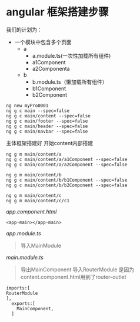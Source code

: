 # angular 框架搭建步骤
我们的计划为：

 - 一个模块中包含多个页面 
	 - a 
		 - a.module.ts(一次性加载所有组件)
		 - a1Component
		 - a2Componenta
	 - b
		 - b.module.ts（懒加载所有组件）
		 - b1Component
		 - b2Component

```
ng new myPro0001
ng g c main --spec=false
ng g c main/content --spec=false
ng g c main/footer --spec=false
ng g c main/header --spec=false
ng g c main/navbar --spec=false
```
主体框架搭建好 开始content内部搭建

```
ng g m main/content/a
ng g c main/content/a/a1Component --spec=false
ng g c main/content/a/a2Component --spec=false

ng g m main/content/b
ng g c main/content/b/b1Component --spec=false
ng g c main/content/b/b2Component --spec=false

ng g m main/content/c
ng g m main/content/c/c1

```


*app.component.html*
```
<app-main></app-main>
```
*app.module.ts*

> 导入MainModule

*main.module.ts*
> 导出MainComponent 
> 导入RouterModule   是因为content.component.html用到了router-outlet

```
imports:[
RouterModule
],
  exports:[
    MainComponent,
  ]
```

